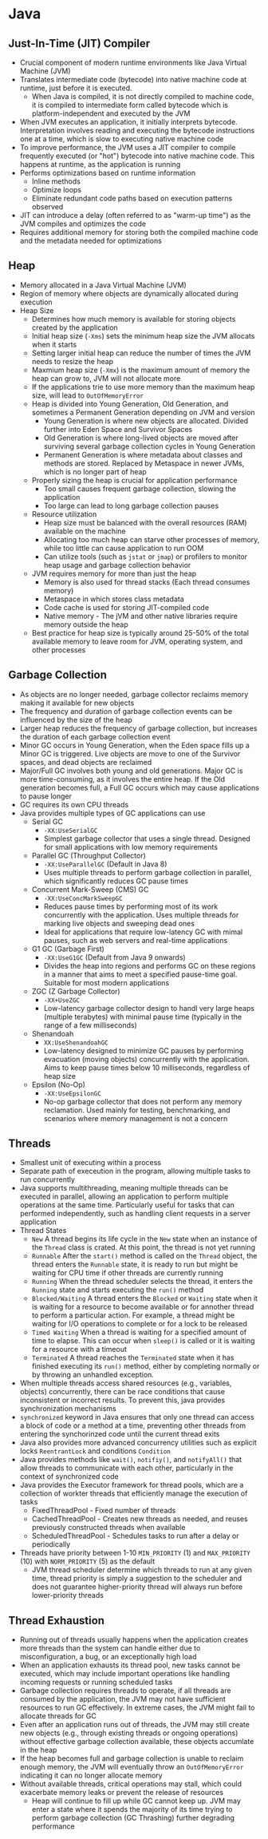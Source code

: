 # Java

## Just-In-Time (JIT) Compiler
 - Crucial component of modern runtime environments like Java Virtual Machine (JVM)
 - Translates intermediate code (bytecode) into native machine code at runtime, just before it is executed.
    - When Java is compiled, it is not directly compiled to machine code, it is compiled to intermediate form called bytecode which is platform-independent and executed by the JVM
 - When JVM executes an application, it initially interprets bytecode. Interpretation involves reading and executing the bytecode instructions one at a time, which is slow to executing native machine code 
 - To improve performance, the JVM uses a JIT compiler to compile frequently executed (or "hot") bytecode into native machine code. This happens at runtime, as the application is running
 - Performs optimizations based on runtime information
    - Inline methods
    - Optimize loops
    - Eliminate redundant code paths based on execution patterns observed
 - JIT can introduce a delay (often referred to as "warm-up time") as the JVM compiles and optimizes the code
 - Requires additional memory for storing both the compiled machine code and the metadata needed for optimizations


## Heap
 - Memory allocated in a Java Virtual Machine (JVM) 
 - Region of memory where objects are dynamically allocated during execution
 - Heap Size 
    - Determines how much memory is available for storing objects created by the application
    - Initial heap size (`-Xms`) sets the minimum heap size the JVM allocats when it starts 
    - Setting larger initial heap can reduce the number of times the JVM needs to resize the heap
    - Maxmium heap size (`-Xmx`) is the maximum amount of memory the heap can grow to, JVM will not allocate more
    - If the applications trie to use more memory than the maximum heap size, will lead to `OutOfMemoryError`
    - Heap is divided into Young Generation, Old Generation, and sometimes a Permanent Generation depending on JVM and version
        - Young Generation is where new objects are allocated. Divided further into Eden Space and Survivor Spaces
        - Old Generation is where long-lived objects are moved after surviving several garbage collection cycles in Young Generation
        - Permanent Generation is where metadata about classes and methods are stored. Replaced by Metaspace in newer JVMs, which is no longer part of heap
    - Properly sizing the heap is crucial for application performance
        - Too small causes frequent garbage collection, slowing the application 
        - Too large can lead to long garbage collection pauses
    - Resource utilization
        - Heap size must be balanced with the overall resources (RAM) available on the machine
        - Allocating too much heap can starve other processes of memory, while too little can cause application to run OOM
        - Can utilize tools (such as `jstat` or `jmap`) or profilers to monitor heap usage and garbage collection behavior
    - JVM requires memory for more than just the heap
        - Memory is also used for thread stacks (Each thread consumes memory) 
        - Metaspace in which stores class metadata
        - Code cache is used for storing JIT-compiled code
        - Native memory - The jVM and other native libraries require memory outside the heap
    - Best practice for heap size is typically around 25-50% of the total available memory to leave room for JVM, operating system, and other processes

## Garbage Collection
 - As objects are no longer needed, garbage collector reclaims memory making it available for new objects
 - The frequency and duration of garbage collection events can be influenced by the size of the heap
  - Larger heap reduces the frequency of garbage collection, but increases the duration of each garbage collection event
 - Minor GC occurs in Young Generation, when the Eden space fills up a Minor GC is triggered. Live objects are move to one of the Survivor spaces, and dead objects are reclaimed
 - Major/Full GC involves both young and old generations. Major GC is more time-consuming, as it involves the entire heap. If the Old generation becomes full, a Full GC occurs which may cause applications to pause longer
 - GC requires its own CPU threads
 - Java provides multiple types of GC applications can use
    - Serial GC
        - `-XX:UseSerialGC`
        - Simplest garbage collector that uses a single thread. Designed for small applications with low memory requirements
    - Parallel GC (Throughput Collector)
        - `-XX:UseParallelGC` (Default in Java 8)
        - Uses multiple threads to perform garbage collection in parallel, which significantly reduces GC pause times
    - Concurrent Mark-Sweep (CMS) GC
        - `-XX:UseConcMarkSweepGC`
        - Reduces pause times by performing most of its work concurrently with the application. Uses multiple threads for marking live objects and sweeping dead ones
        - Ideal for applications that require low-latency GC with mimal pauses, such as web servers and real-time applications
    - G1 GC (Garbage First)
        - `-XX:UseG1GC` (Default from Java 9 onwards)
        - Divides the heap into regions and performs GC on these regions in a manner that aims to meet a specified pause-time goal. Suitable for most modern applications
    - ZGC (Z Garbage Collector)
        - `-XX+UseZGC`
        - Low-latency garbage collector design to handl very large heaps (multiple terabytes) with minimal pause time (typically in the range of a few milliseconds)
    - Shenandoah 
        - `XX:UseShenandoahGC`
        - Low-latency designed to minimize GC pauses by performing evacuation (moving objects) concurrently with the application. Aims to keep pause times below 10 milliseconds, regardless of heap size
    - Epsilon (No-Op)
        - `-XX:UseEpsilonGC`
        - No-op garbage collector that does not perform any memory reclamation. Used mainly for testing, benchmarking, and scenarios where memory management is not a concern
        
## Threads
 - Smallest unit of executing within a process
 - Separate path of execeution in the program, allowing multiple tasks to run concurrently
 - Java supports multithreading, meaning multiple threads can be executed in parallel, allowing an application to perform multiple operations at the same time. Particularly useful for tasks that can performed independently, such as handling client requests in a server application
 - Thread States
    - `New` A thread begins its life cycle in the `New` state when an instance of the `Thread` class is crated. At this point, the thread is not yet running
    - `Runnable` After the `start()` method is called on the `Thread` object, the thread enters the `Runnable` state, it is ready to run but might be waiting for CPU time if other threads are currently running
    - `Running` When the thread scheduler selects the thread, it enters the `Running` state and starts executing the `run()` method
    - `Blocked/Waiting` A thread enters the `Blocked` or `Waiting` state when it is waiting for a resource to become available or for annother thread to perform a particular action. For example, a thread might be waiting for I/O operations to complete or for a lock to be released
    - `Timed Waiting` When a thread is waiting for a specified amount of time to elapse. This can occur when `sleep()` is called or it is waiting for a resource with a timeout
    - `Terminated` A thread reaches the `Terminated` state when it has finished executing its `run()` method, either by completing normally or by throwing an unhandled exception. 
 - When multiple threads access shared resources (e.g., variables, objects) concurrently, there can be race conditions that cause inconsistent or incorrect results. To prevent this, java provides synchronization mechanisms
 - `synchronized` keyword in Java ensures that only one thread can access a block of code or a method at a time, preventing other threads from entering the synchorinzed code until the current thread exits
 - Java also provides more advanced concurrency utilities such as explicit locks `ReentrantLock` and conditions `Condition`
 - Java provides methods like `wait()`, `notifiy()`, and `notifyAll()` that allow threads to communicate with each other, particularly in the context of synchronized code
 - Java provides the Executor framework for thread pools, which are a collection of workter threads that efficiently manage the execution of tasks
    - FixedThreadPool - Fixed number of threads
    - CachedThreadPool - Creates new threads as needed, and reuses previously constructed threads when available
    - ScheduledThreadPool - Schedules tasks to run after a delay or periodically
 - Threads have priority between 1-10 `MIN_PRIORITY` (1) and `MAX_PRIORITY` (10) with `NORM_PRIORITY` (5) as the default
    - JVM thread scheduler determine which threads to run at any given time, thread priority is simply a suggestion to the scheduler and does not guarantee higher-priority thread will always run before lower-priority threads

## Thread Exhaustion
 - Running out of threads usually happens when the application creates more threads than the system can handle either due to misconfiguration, a bug, or an exceptionally high load
 - When an application exhausts its thread pool, new tasks cannot be executed, which may include important operations like handling incoming requests or running scheduled tasks
 - Garbage collection requires threads to operate, if all threads are consumed by the application, the JVM may not have sufficient resources to run GC effectively. In extreme cases, the JVM might fail to allocate threads for GC
 - Even after an application runs out of threads, the JVM may still create new objects (e.g., through existing threads or ongoing operations) without effective garbage collection available, these objects accumlate in the heap
 - If the heap becomes full and garbage collection is unable to reclaim enough memory, the JVM will eventually throw an `OutOfMemoryError` indicating it can no longer allocate memory 
 - Without available threads, critical operations may stall, which could exacerbate memory leaks or prevent the release of resources
    - Heap will continue to fill up while GC cannot keep up. JVM may enter a state where it spends the majority of its time trying to perform garbage collection (GC Thrashing) further degrading performance

